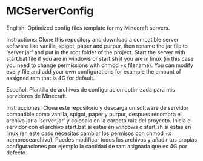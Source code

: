 # MCServerConfig
English:
Optimized config files template for my Minecraft servers.

Instructions:
Clone this repository and download a compatible server software like vanilla, spigot, paper and purpur, then rename the jar file to 'server.jar' and put in the root folder of the project.
Start the server with start.bat file if you are in windows or start.sh if you are in linux (in this case you need to change permissions with chmod +x filename).
You can modify every file and add your own configurations for example the amount of assigned ram that is 4G for default.


Español:
Plantilla de archivos de configuracion optimizada para mis servidores de Minecraft.

Instrucciones:
Clona este repositorio y descarga un software de servidor compatible como vanilla, spigot, paper y purpur, despues renombra el archivo jar a 'server.jar' y colocalo en la carpeta raiz del proyecto.
Inicia el servidor con el archivo start.bat si estas en windows o start.sh si estas en linux (en este caso necesitas cambiar los permisos con chmod +x nombredearchivo).
Puedes modificar todos los archivos y añadir tus propias configuraciones por ejemplo la cantidad de ram asignada que es 4G por defecto.
